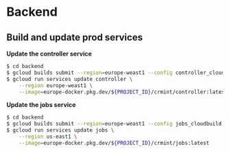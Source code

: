 # Backend

## Build and update prod services

**Update the controller service**

```sh
$ cd backend
$ gcloud builds submit --region=europe-weast1 --config controller_cloudbuild.yaml
$ gcloud run services update controller \
    --region europe-weast1 \
    --image=europe-docker.pkg.dev/${PROJECT_ID}/crmint/controller:latest
```

**Update the jobs service**

```sh
$ cd backend
$ gcloud builds submit --region=europe-weast1 --config jobs_cloudbuild.yaml
$ gcloud run services update jobs \
    --region us-east1 \
    --image=europe-docker.pkg.dev/${PROJECT_ID}/crmint/jobs:latest
```
